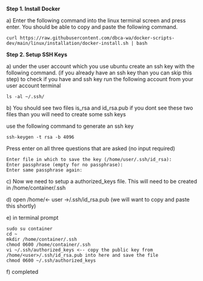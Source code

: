 **Step 1. Install Docker**

a) Enter the following command into the linux terminal screen and press enter. You should be able to copy and paste the following command.
```
curl https://raw.githubusercontent.com/dbca-wa/docker-scripts-dev/main/linux/installation/docker-install.sh | bash
```

**Step 2. Setup SSH Keys**

a) under the user account which you use ubuntu create an ssh key with the following command.  (if you already have an ssh key than you can skip this step) 
to check if you have and ssh key run the following account from your user account terminal

```
ls -al ~/.ssh/
```
b) You should see two files is_rsa and id_rsa.pub  if you dont see these two files than you will need to create some ssh keys

use the following command to generate an ssh key

```
ssh-keygen -t rsa -b 4096
```

Press enter on all three questions that are asked (no input required)

```
Enter file in which to save the key (/home/user/.ssh/id_rsa):    
Enter passphrase (empty for no passphrase):    
Enter same passphrase again:    
```
c) Now we need to setup a authorized_keys file.  This will need to be created in /home/container/.ssh

d) open /home/<- user ->/.ssh/id_rsa.pub (we will want to copy and paste this shortly)
  
e) in terminal prompt

```
sudo su container
cd ~
mkdir /home/container/.ssh 
chmod 0600 /home/container/.ssh
vi ~/.ssh/authorized_keys <-- copy the public key from /home/<user>/.ssh/id_rsa.pub into here and save the file
chmod 0600 ~/.ssh/authorized_keys
```

f) completed
  
  
